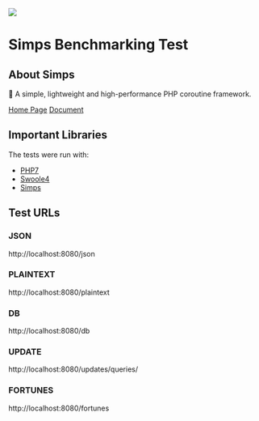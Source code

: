 ![](https://cdn.jsdelivr.net/gh/sy-records/staticfile/images/simps.png)

# Simps Benchmarking Test

## About Simps

🚀 A simple, lightweight and high-performance PHP coroutine framework.

[Home Page](https://simps.io)
[Document](https://doc.simps.io)

## Important Libraries

The tests were run with:

* [PHP7](https://www.php.net)
* [Swoole4](https://www.swoole.com)
* [Simps](https://simps.io)

## Test URLs

### JSON

http://localhost:8080/json

### PLAINTEXT

http://localhost:8080/plaintext

### DB

http://localhost:8080/db

### UPDATE

http://localhost:8080/updates/queries/

### FORTUNES

http://localhost:8080/fortunes
